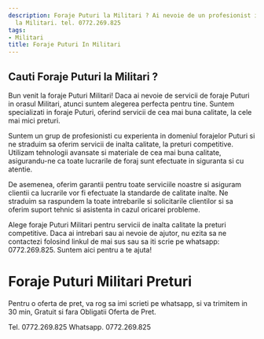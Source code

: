 ```yaml
---
description: Foraje Puturi la Militari ? Ai nevoie de un profesionist in Foraje Puturi
  la Militari. tel. 0772.269.825
tags:
- Militari
title: Foraje Puturi In Militari
---
```



## Cauti Foraje Puturi la Militari ?

Bun venit la foraje Puturi Militari! Daca ai nevoie de servicii de foraje Puturi in orasul Militari, atunci suntem alegerea perfecta pentru tine. Suntem specializati in foraje Puturi, oferind servicii de cea mai buna calitate, la cele mai mici preturi. 

Suntem un grup de profesionisti cu experienta in domeniul forajelor Puturi si ne straduim sa oferim servicii de inalta calitate, la preturi competitive. Utilizam tehnologii avansate si materiale de cea mai buna calitate, asigurandu-ne ca toate lucrarile de foraj sunt efectuate in siguranta si cu atentie. 

De asemenea, oferim garantii pentru toate serviciile noastre si asiguram clientii ca lucrarile vor fi efectuate la standarde de calitate inalte. Ne straduim sa raspundem la toate intrebarile si solicitarile clientilor si sa oferim suport tehnic si asistenta in cazul oricarei probleme. 

Alege foraje Puturi Militari pentru servicii de inalta calitate la preturi competitive. Daca ai intrebari sau ai nevoie de ajutor, nu ezita sa ne contactezi folosind linkul de mai sus sau sa iti scrie pe whatsapp: 0772.269.825. Suntem aici pentru a te ajuta!

# Foraje Puturi Militari Preturi
Pentru o oferta de pret, va rog sa imi scrieti pe whatsapp, si va trimitem in 30 min, Gratuit si fara Obligatii Oferta de Pret.

Tel. 0772.269.825
Whatsapp. 0772.269.825
